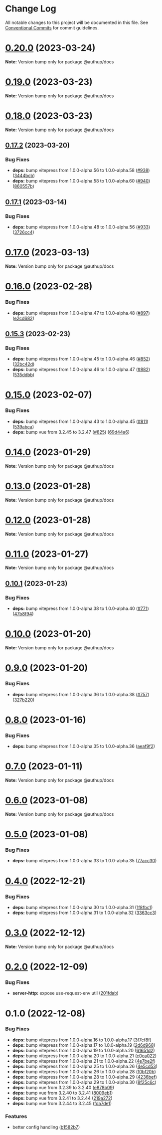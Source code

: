 # Change Log

All notable changes to this project will be documented in this file.
See [Conventional Commits](https://conventionalcommits.org) for commit guidelines.

# [0.20.0](https://github.com/tada5hi/authup/compare/v0.19.0...v0.20.0) (2023-03-24)

**Note:** Version bump only for package @authup/docs





# [0.19.0](https://github.com/tada5hi/authup/compare/v0.18.0...v0.19.0) (2023-03-23)

**Note:** Version bump only for package @authup/docs





# [0.18.0](https://github.com/tada5hi/authup/compare/v0.17.2...v0.18.0) (2023-03-23)

**Note:** Version bump only for package @authup/docs





## [0.17.2](https://github.com/tada5hi/authup/compare/v0.17.1...v0.17.2) (2023-03-20)


### Bug Fixes

* **deps:** bump vitepress from 1.0.0-alpha.56 to 1.0.0-alpha.58 ([#938](https://github.com/tada5hi/authup/issues/938)) ([3444bcb](https://github.com/tada5hi/authup/commit/3444bcb982156713dfd5604b0a53c9d8eb6a7e1e))
* **deps:** bump vitepress from 1.0.0-alpha.58 to 1.0.0-alpha.60 ([#940](https://github.com/tada5hi/authup/issues/940)) ([860557b](https://github.com/tada5hi/authup/commit/860557b2c05f543cff34436e7ce8f447c954ba81))





## [0.17.1](https://github.com/tada5hi/authup/compare/v0.17.0...v0.17.1) (2023-03-14)


### Bug Fixes

* **deps:** bump vitepress from 1.0.0-alpha.48 to 1.0.0-alpha.56 ([#933](https://github.com/tada5hi/authup/issues/933)) ([3726cc4](https://github.com/tada5hi/authup/commit/3726cc49875292646dacff52634c96772e3145d5))





# [0.17.0](https://github.com/tada5hi/authup/compare/v0.16.0...v0.17.0) (2023-03-13)

**Note:** Version bump only for package @authup/docs





# [0.16.0](https://github.com/tada5hi/authup/compare/v0.15.4...v0.16.0) (2023-02-28)


### Bug Fixes

* **deps:** bump vitepress from 1.0.0-alpha.47 to 1.0.0-alpha.48 ([#897](https://github.com/tada5hi/authup/issues/897)) ([e2cd682](https://github.com/tada5hi/authup/commit/e2cd6823c3aa52c6cbf56de58ae47919b8a3a5af))





## [0.15.3](https://github.com/tada5hi/authup/compare/v0.15.2...v0.15.3) (2023-02-23)


### Bug Fixes

* **deps:** bump vitepress from 1.0.0-alpha.45 to 1.0.0-alpha.46 ([#852](https://github.com/tada5hi/authup/issues/852)) ([32bc42d](https://github.com/tada5hi/authup/commit/32bc42d359788f0b89bcad439ca3ffa7640d1745))
* **deps:** bump vitepress from 1.0.0-alpha.46 to 1.0.0-alpha.47 ([#882](https://github.com/tada5hi/authup/issues/882)) ([535ddbb](https://github.com/tada5hi/authup/commit/535ddbb8dcf4c894f6907d8bfc7cf39c4129a5ab))





# [0.15.0](https://github.com/tada5hi/authup/compare/v0.14.1...v0.15.0) (2023-02-07)


### Bug Fixes

* **deps:** bump vitepress from 1.0.0-alpha.43 to 1.0.0-alpha.45 ([#811](https://github.com/tada5hi/authup/issues/811)) ([539abca](https://github.com/tada5hi/authup/commit/539abca2a05e56d93444b3f4fadd3283ac02dc4f))
* **deps:** bump vue from 3.2.45 to 3.2.47 ([#825](https://github.com/tada5hi/authup/issues/825)) ([69d44a6](https://github.com/tada5hi/authup/commit/69d44a62684e980225cb5c416d4ccb4d5e5f902d))





# [0.14.0](https://github.com/tada5hi/authup/compare/v0.13.0...v0.14.0) (2023-01-29)

**Note:** Version bump only for package @authup/docs





# [0.13.0](https://github.com/tada5hi/authup/compare/v0.12.1...v0.13.0) (2023-01-28)

**Note:** Version bump only for package @authup/docs





# [0.12.0](https://github.com/tada5hi/authup/compare/v0.11.1...v0.12.0) (2023-01-28)

**Note:** Version bump only for package @authup/docs





# [0.11.0](https://github.com/tada5hi/authup/compare/v0.10.1...v0.11.0) (2023-01-27)

**Note:** Version bump only for package @authup/docs





## [0.10.1](https://github.com/tada5hi/authup/compare/v0.10.0...v0.10.1) (2023-01-23)


### Bug Fixes

* **deps:** bump vitepress from 1.0.0-alpha.38 to 1.0.0-alpha.40 ([#771](https://github.com/tada5hi/authup/issues/771)) ([47b8f94](https://github.com/tada5hi/authup/commit/47b8f944ea4b8d1062c2dec9986c0893a0d0849a))





# [0.10.0](https://github.com/tada5hi/authup/compare/v0.9.0...v0.10.0) (2023-01-20)

**Note:** Version bump only for package @authup/docs





# [0.9.0](https://github.com/tada5hi/authup/compare/v0.8.0...v0.9.0) (2023-01-20)


### Bug Fixes

* **deps:** bump vitepress from 1.0.0-alpha.36 to 1.0.0-alpha.38 ([#757](https://github.com/tada5hi/authup/issues/757)) ([327b220](https://github.com/tada5hi/authup/commit/327b220512f789d014092274d34347b8fadd8d6d))





# [0.8.0](https://github.com/tada5hi/authup/compare/v0.7.0...v0.8.0) (2023-01-16)


### Bug Fixes

* **deps:** bump vitepress from 1.0.0-alpha.35 to 1.0.0-alpha.36 ([aeaf9f2](https://github.com/tada5hi/authup/commit/aeaf9f2bdcf195fffa411c00632837fc7cba7a36))





# [0.7.0](https://github.com/tada5hi/authup/compare/v0.6.3...v0.7.0) (2023-01-11)

**Note:** Version bump only for package @authup/docs





# [0.6.0](https://github.com/tada5hi/authup/compare/v0.5.0...v0.6.0) (2023-01-08)

**Note:** Version bump only for package @authup/docs





# [0.5.0](https://github.com/tada5hi/authup/compare/v0.4.0...v0.5.0) (2023-01-08)


### Bug Fixes

* **deps:** bump vitepress from 1.0.0-alpha.33 to 1.0.0-alpha.35 ([77acc30](https://github.com/tada5hi/authup/commit/77acc3076084140fb7be4cad23a3a576778b1264))





# [0.4.0](https://github.com/tada5hi/authup/compare/v0.3.1...v0.4.0) (2022-12-21)


### Bug Fixes

* **deps:** bump vitepress from 1.0.0-alpha.30 to 1.0.0-alpha.31 ([1f8fbc1](https://github.com/tada5hi/authup/commit/1f8fbc1f4241affcf0753f61369c3b933f331f02))
* **deps:** bump vitepress from 1.0.0-alpha.31 to 1.0.0-alpha.32 ([3363cc3](https://github.com/tada5hi/authup/commit/3363cc3af8f9faa72ec7b50ee7a26a04cef9a695))





# [0.3.0](https://github.com/tada5hi/authup/compare/v0.2.2...v0.3.0) (2022-12-12)

**Note:** Version bump only for package @authup/docs





# [0.2.0](https://github.com/tada5hi/authup/compare/v0.1.6...v0.2.0) (2022-12-09)


### Bug Fixes

* **server-http:** expose use-request-env util ([201fdab](https://github.com/tada5hi/authup/commit/201fdabe29eeec7faadeb52b11db419ce4129119))





# 0.1.0 (2022-12-08)


### Bug Fixes

* **deps:** bump vitepress from 1.0.0-alpha.16 to 1.0.0-alpha.17 ([3f7cf8f](https://github.com/tada5hi/authup/commit/3f7cf8f7ea8260ef8bb811635b294b6d59cbbd19))
* **deps:** bump vitepress from 1.0.0-alpha.17 to 1.0.0-alpha.19 ([2d6d968](https://github.com/tada5hi/authup/commit/2d6d9686e4e1c1f7087b432214bd8621c20d2c0d))
* **deps:** bump vitepress from 1.0.0-alpha.19 to 1.0.0-alpha.20 ([61651d2](https://github.com/tada5hi/authup/commit/61651d2ae4bcf104083e8f6b275c7e77de18f586))
* **deps:** bump vitepress from 1.0.0-alpha.20 to 1.0.0-alpha.21 ([c0ca022](https://github.com/tada5hi/authup/commit/c0ca022c78d5454b4a8703bdc44443f3dcd870b8))
* **deps:** bump vitepress from 1.0.0-alpha.21 to 1.0.0-alpha.22 ([4e7be2f](https://github.com/tada5hi/authup/commit/4e7be2fc4609f9197c7405ce60e67db1d2264676))
* **deps:** bump vitepress from 1.0.0-alpha.25 to 1.0.0-alpha.26 ([4e5cd53](https://github.com/tada5hi/authup/commit/4e5cd53dc925c3415e459b9d69fdc218ba81575b))
* **deps:** bump vitepress from 1.0.0-alpha.26 to 1.0.0-alpha.28 ([f0bf20b](https://github.com/tada5hi/authup/commit/f0bf20b4357bcca8f22301dfe5bcff696261cd3f))
* **deps:** bump vitepress from 1.0.0-alpha.28 to 1.0.0-alpha.29 ([4236bef](https://github.com/tada5hi/authup/commit/4236befc9f148ec822137b0a40f248ff66d328d6))
* **deps:** bump vitepress from 1.0.0-alpha.29 to 1.0.0-alpha.30 ([8f25c6c](https://github.com/tada5hi/authup/commit/8f25c6c51c511d9c9d30b38faf12c5cf2a2f57f4))
* **deps:** bump vue from 3.2.39 to 3.2.40 ([e878b09](https://github.com/tada5hi/authup/commit/e878b09808b7bda6abef052c5b9b67ecb687b14e))
* **deps:** bump vue from 3.2.40 to 3.2.41 ([8009eb1](https://github.com/tada5hi/authup/commit/8009eb103df2f96bbd222c1640ff113d78abb02e))
* **deps:** bump vue from 3.2.41 to 3.2.44 ([219a272](https://github.com/tada5hi/authup/commit/219a27243bbe0a1b31bbcb3a1f7204c8557669c6))
* **deps:** bump vue from 3.2.44 to 3.2.45 ([fda7de1](https://github.com/tada5hi/authup/commit/fda7de10263b8df071ff9b79081ccebc11d98ce9))


### Features

* better config handling ([b1582b7](https://github.com/tada5hi/authup/commit/b1582b798174c2c44e06271f3250db637a159bfd))
